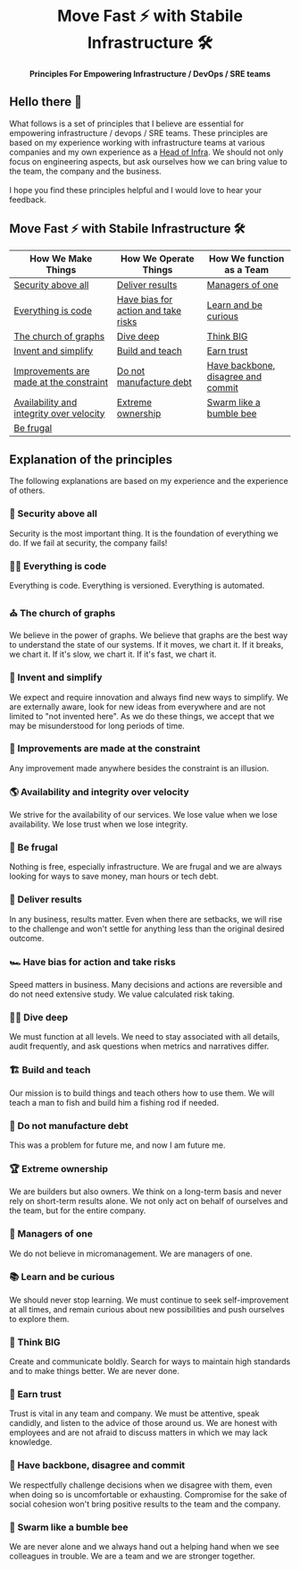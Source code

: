 <div align="center">
  <br>
  <h1>Move Fast ⚡ with Stabile Infrastructure 🛠️</h1>
  <strong>Principles For Empowering Infrastructure / DevOps / SRE teams</strong>
</div>

## Hello there 👋

What follows is a set of principles that I believe are essential for empowering infrastructure / devops / SRE teams. These principles are based on my experience working with infrastructure teams at various companies and my own experience as a [Head of Infra](https://www.linkedin.com/in/urban-jurca/). We should not only focus on engineering aspects, but ask ourselves how we can bring value to the team, the company and the business.
<br>
<br>
I hope you find these principles helpful and I would love to hear your feedback.

## Move Fast ⚡ with Stabile Infrastructure 🛠️

| How We Make Things | How We Operate Things | How We function as a Team |
| ------------------ | --------------------- | ------------------------ |
| [Security above all](#🔐-security-above-all) | [Deliver results](#🚀-deliver-results) | [Managers of one](#🤝-managers-of-one) |
| [Everything is code](#👨‍💻-everything-is-code) | [Have bias for action and take risks](#🏎️-have-bias-for-action-and-take-risks) | [Learn and be curious](#📚-learn-and-be-curious) |
| [The church of graphs](#⛪️-the-church-of-graphs) | [Dive deep](#🏊‍♂️-dive-deep) | [Think BIG](#🧠-think-big) |
| [Invent and simplify](#🔎-invent-and-simplify) | [Build and teach](#🏗️-build-and-teach) | [Earn trust](#🤝-earn-trust) |
| [Improvements are made at the constraint](#🧱-improvements-are-made-at-the-constraint) | [Do not manufacture debt](#🚫-do-not-manufacture-debt) | [Have backbone, disagree and commit](#🦴-have-backbone-disagree-and-commit) |
| [Availability and integrity over velocity](#🌎-availability-and-integrity-over-velocity) | [Extreme ownership](#🏆-extreme-ownership) | [Swarm like a bumble bee](#🐝-swarm-like-a-bumble-bee) |
| [Be frugal](#💸-be-frugal) |   |   |

## Explanation of the principles

The following explanations are based on my experience and the experience of others.

### 🔐 Security above all

Security is the most important thing. It is the foundation of everything we do. If we fail at security, the company fails!

### 👨‍💻 Everything is code

Everything is code. Everything is versioned. Everything is automated.

### ⛪️ The church of graphs

We believe in the power of graphs. We believe that graphs are the best way to understand the state of our systems. If it moves, we chart it. If it breaks, we chart it. If it's slow, we chart it. If it's fast, we chart it.

### 🔎 Invent and simplify

We expect and require innovation and always find new ways to simplify. We are externally aware, look for new ideas from everywhere and are not limited to "not invented here". As we do these things, we accept that we may be misunderstood for long periods of time.

### 🧱 Improvements are made at the constraint

Any improvement made anywhere besides the constraint is an illusion.

### 🌎 Availability and integrity over velocity

We strive for the availability of our services. We lose value when we lose availability. We lose trust when we lose integrity.

### 💸 Be frugal

Nothing is free, especially infrastructure. We are frugal and we are always looking for ways to save money, man hours or tech debt.

### 🚀 Deliver results

In any business, results matter. Even when there are setbacks, we will rise to the challenge and won't settle for anything less than the original desired outcome.

### 🏎️ Have bias for action and take risks

Speed matters in business. Many decisions and actions are reversible and do not need extensive study. We value calculated risk taking.

### 🏊‍♂️ Dive deep

We must function at all levels. We need to stay associated with all details, audit frequently, and ask questions when metrics and narratives differ.

### 🏗️ Build and teach

Our mission is to build things and teach others how to use them. We will teach a man to fish and build him a fishing rod if needed.

### 🚫 Do not manufacture debt

This was a problem for future me, and now I am future me.

### 🏆 Extreme ownership

We are builders but also owners. We think on a long-term basis and never rely on short-term results alone. We not only act on behalf of ourselves and the team, but for the entire company.

### 🤝 Managers of one

We do not believe in micromanagement. We are managers of one.

### 📚 Learn and be curious

We should never stop learning. We must continue to seek self-improvement at all times, and remain curious about new possibilities and push ourselves to explore them.

### 🧠 Think BIG

Create and communicate boldly. Search for ways to maintain high standards and to make things better. We are never done.

### 🤝 Earn trust

Trust is vital in any team and company. We must be attentive, speak candidly, and listen to the advice of those around us. We are honest with employees and are not afraid to discuss matters in which we may lack knowledge.

### 🦴 Have backbone, disagree and commit

We respectfully challenge decisions when we disagree with them, even when doing so is uncomfortable or exhausting. Compromise for the sake of social cohesion won't bring positive results to the team and the company.

### 🐝 Swarm like a bumble bee

We are never alone and we always hand out a helping hand when we see colleagues in trouble. We are a team and we are stronger together.
